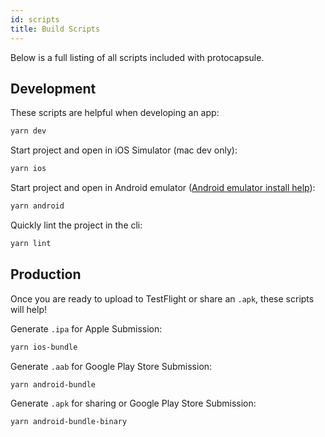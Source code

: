 ```yaml
---
id: scripts
title: Build Scripts
---
```


Below is a full listing of all scripts included with protocapsule.

## Development

These scripts are helpful when developing an app:

```bash
yarn dev
```

Start project and open in iOS Simulator (mac dev only):

```bash
yarn ios
```

Start project and open in Android emulator ([Android emulator install help](https://docs.expo.io/workflow/android-studio-emulator/)):

```bash
yarn android
```

Quickly lint the project in the cli:

```bash
yarn lint
```

## Production

Once you are ready to upload to TestFlight or share an `.apk`, these scripts will help!

Generate `.ipa` for Apple Submission:

```bash
yarn ios-bundle
```

Generate `.aab` for Google Play Store Submission:

```bash
yarn android-bundle
```

Generate `.apk` for sharing or Google Play Store Submission:

```bash
yarn android-bundle-binary
```
